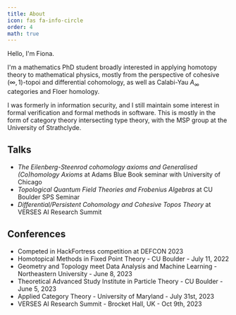 ```yaml
---
title: About
icon: fas fa-info-circle
order: 4
math: true
---
```


Hello, I'm Fiona.

I'm a mathematics PhD student broadly interested in applying homotopy theory
to mathematical physics, mostly from the perspective of cohesive $(\infty,1)$-topoi
and differential cohomology, as well as Calabi-Yau $A_\infty$ categories and Floer homology.

I was formerly in information security, and I still maintain some interest in formal verification
and formal methods in software. This is mostly in the form of category theory intersecting type theory,
with the MSP group at the University of Strathclyde.

## Talks
- *The Eilenberg-Steenrod cohomology axioms and Generalised (Co)homology Axioms* at Adams Blue Book seminar with University of Chicago
- *Topological Quantum Field Theories and Frobenius Algebras* at CU Boulder SPS Seminar
- *Differential/Persistent Cohomology and Cohesive Topos Theory* at VERSES AI Research Summit

## Conferences
- Competed in HackFortress competition at DEFCON 2023
- Homotopical Methods in Fixed Point Theory - CU Boulder - July 11, 2022
- Geometry and Topology meet Data Analysis and Machine Learning - Northeastern University - June 8, 2023
- Theoretical Advanced Study Institute in Particle Theory - CU Boulder - June 5, 2023
- Applied Category Theory - University of Maryland - July 31st, 2023
- VERSES AI Research Summit - Brocket Hall, UK - Oct 9th, 2023
